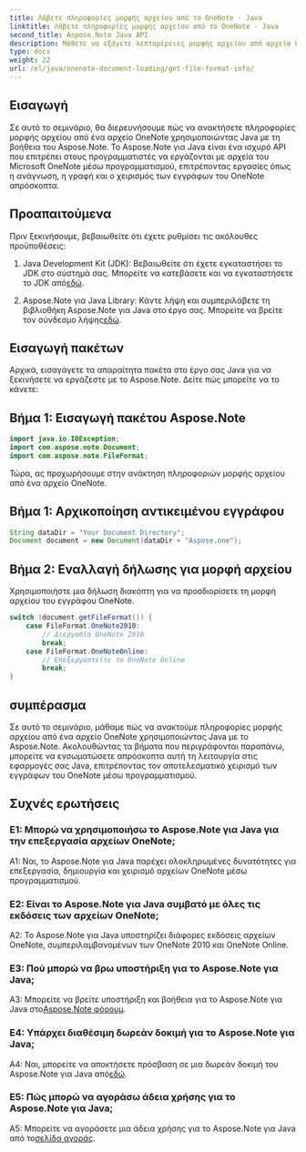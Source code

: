 ```yaml
---
title: Λάβετε πληροφορίες μορφής αρχείου από το OneNote - Java
linktitle: Λάβετε πληροφορίες μορφής αρχείου από το OneNote - Java
second_title: Aspose.Note Java API
description: Μάθετε να εξάγετε λεπτομέρειες μορφής αρχείου από αρχεία OneNote σε Java με το Aspose.Note. Βελτιώστε τις εφαρμογές σας Java ακολουθώντας αυτό το ολοκληρωμένο σεμινάριο.
type: docs
weight: 22
url: /el/java/onenote-document-loading/get-file-format-info/
---
```

## Εισαγωγή

Σε αυτό το σεμινάριο, θα διερευνήσουμε πώς να ανακτήσετε πληροφορίες μορφής αρχείου από ένα αρχείο OneNote χρησιμοποιώντας Java με τη βοήθεια του Aspose.Note. Το Aspose.Note για Java είναι ένα ισχυρό API που επιτρέπει στους προγραμματιστές να εργάζονται με αρχεία του Microsoft OneNote μέσω προγραμματισμού, επιτρέποντας εργασίες όπως η ανάγνωση, η γραφή και ο χειρισμός των εγγράφων του OneNote απρόσκοπτα.

## Προαπαιτούμενα

Πριν ξεκινήσουμε, βεβαιωθείτε ότι έχετε ρυθμίσει τις ακόλουθες προϋποθέσεις:

1.  Java Development Kit (JDK): Βεβαιωθείτε ότι έχετε εγκαταστήσει το JDK στο σύστημά σας. Μπορείτε να κατεβάσετε και να εγκαταστήσετε το JDK από[εδώ](https://www.oracle.com/java/technologies/javase-jdk11-downloads.html).

2.  Aspose.Note για Java Library: Κάντε λήψη και συμπεριλάβετε τη βιβλιοθήκη Aspose.Note για Java στο έργο σας. Μπορείτε να βρείτε τον σύνδεσμο λήψης[εδώ](https://releases.aspose.com/note/java/).

## Εισαγωγή πακέτων

Αρχικά, εισαγάγετε τα απαραίτητα πακέτα στο έργο σας Java για να ξεκινήσετε να εργάζεστε με το Aspose.Note. Δείτε πώς μπορείτε να το κάνετε:

## Βήμα 1: Εισαγωγή πακέτου Aspose.Note

```java
import java.io.IOException;
import com.aspose.note.Document;
import com.aspose.note.FileFormat;
```

Τώρα, ας προχωρήσουμε στην ανάκτηση πληροφοριών μορφής αρχείου από ένα αρχείο OneNote.

## Βήμα 1: Αρχικοποίηση αντικειμένου εγγράφου

```java
String dataDir = "Your Document Directory";
Document document = new Document(dataDir + "Aspose.one");
```

## Βήμα 2: Εναλλαγή δήλωσης για μορφή αρχείου

Χρησιμοποιήστε μια δήλωση διακόπτη για να προσδιορίσετε τη μορφή αρχείου του εγγράφου OneNote.

```java
switch (document.getFileFormat()) {
    case FileFormat.OneNote2010:
        // Διεργασία OneNote 2010
        break;
    case FileFormat.OneNoteOnline:
        // Επεξεργαστείτε το OneNote Online
        break;
}
```

## συμπέρασμα

Σε αυτό το σεμινάριο, μάθαμε πώς να ανακτούμε πληροφορίες μορφής αρχείου από ένα αρχείο OneNote χρησιμοποιώντας Java με το Aspose.Note. Ακολουθώντας τα βήματα που περιγράφονται παραπάνω, μπορείτε να ενσωματώσετε απρόσκοπτα αυτή τη λειτουργία στις εφαρμογές σας Java, επιτρέποντας τον αποτελεσματικό χειρισμό των εγγράφων του OneNote μέσω προγραμματισμού.

## Συχνές ερωτήσεις

### Ε1: Μπορώ να χρησιμοποιήσω το Aspose.Note για Java για την επεξεργασία αρχείων OneNote;

A1: Ναι, το Aspose.Note για Java παρέχει ολοκληρωμένες δυνατότητες για επεξεργασία, δημιουργία και χειρισμό αρχείων OneNote μέσω προγραμματισμού.

### Ε2: Είναι το Aspose.Note για Java συμβατό με όλες τις εκδόσεις των αρχείων OneNote;

A2: Το Aspose.Note για Java υποστηρίζει διάφορες εκδόσεις αρχείων OneNote, συμπεριλαμβανομένων των OneNote 2010 και OneNote Online.

### Ε3: Πού μπορώ να βρω υποστήριξη για το Aspose.Note για Java;

A3: Μπορείτε να βρείτε υποστήριξη και βοήθεια για το Aspose.Note για Java στο[Aspose.Note φόρουμ](https://forum.aspose.com/c/note/28).

### Ε4: Υπάρχει διαθέσιμη δωρεάν δοκιμή για το Aspose.Note για Java;

 A4: Ναι, μπορείτε να αποκτήσετε πρόσβαση σε μια δωρεάν δοκιμή του Aspose.Note για Java από[εδώ](https://releases.aspose.com/).

### Ε5: Πώς μπορώ να αγοράσω άδεια χρήσης για το Aspose.Note για Java;

 A5: Μπορείτε να αγοράσετε μια άδεια χρήσης για το Aspose.Note για Java από το[σελίδα αγοράς](https://purchase.aspose.com/buy).